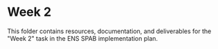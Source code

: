 # Week 2

This folder contains resources, documentation, and deliverables for the "Week 2" task in the ENS SPAB implementation plan.
